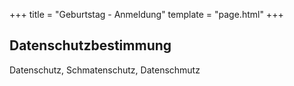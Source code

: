 +++
title = "Geburtstag - Anmeldung"
template = "page.html"
+++

## Datenschutzbestimmung

Datenschutz, Schmatenschutz, Datenschmutz
